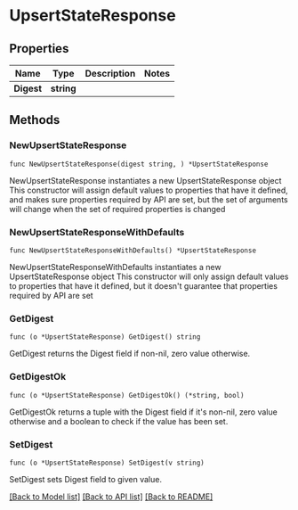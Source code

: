# UpsertStateResponse

## Properties

Name | Type | Description | Notes
------------ | ------------- | ------------- | -------------
**Digest** | **string** |  | 

## Methods

### NewUpsertStateResponse

`func NewUpsertStateResponse(digest string, ) *UpsertStateResponse`

NewUpsertStateResponse instantiates a new UpsertStateResponse object
This constructor will assign default values to properties that have it defined,
and makes sure properties required by API are set, but the set of arguments
will change when the set of required properties is changed

### NewUpsertStateResponseWithDefaults

`func NewUpsertStateResponseWithDefaults() *UpsertStateResponse`

NewUpsertStateResponseWithDefaults instantiates a new UpsertStateResponse object
This constructor will only assign default values to properties that have it defined,
but it doesn't guarantee that properties required by API are set

### GetDigest

`func (o *UpsertStateResponse) GetDigest() string`

GetDigest returns the Digest field if non-nil, zero value otherwise.

### GetDigestOk

`func (o *UpsertStateResponse) GetDigestOk() (*string, bool)`

GetDigestOk returns a tuple with the Digest field if it's non-nil, zero value otherwise
and a boolean to check if the value has been set.

### SetDigest

`func (o *UpsertStateResponse) SetDigest(v string)`

SetDigest sets Digest field to given value.



[[Back to Model list]](../README.md#documentation-for-models) [[Back to API list]](../README.md#documentation-for-api-endpoints) [[Back to README]](../README.md)


